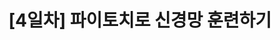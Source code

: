 ---
title: "[4일차] 파이토치로 신경망 훈련하기"
last_modified_at: 2022-07-20
categories:
  - deeplearning
published: false
tags:
  - keras
  - nbytes
---